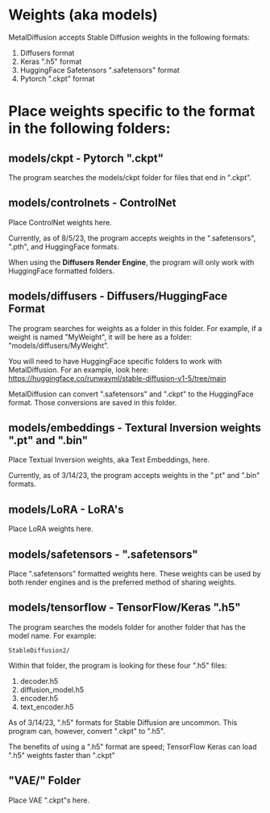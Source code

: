 # Weights (aka models)

MetalDiffusion accepts Stable Diffusion weights in the following formats:

1) Diffusers format
2) Keras ".h5" format
3) HuggingFace Safetensors ".safetensors" format
4) Pytorch ".ckpt" format

# Place weights specific to the format in the following folders:


## models/ckpt - Pytorch ".ckpt"

The program searches the models/ckpt folder for files that end in ".ckpt".

## models/controlnets - ControlNet

Place ControlNet weights here.

Currently, as of 8/5/23, the program accepts weights in the ".safetensors", ".pth", and HuggingFace formats.

When using the __Diffusers Render Engine__, the program will only work with HuggingFace formatted folders.

## models/diffusers - Diffusers/HuggingFace Format

The program searches for weights as a folder in this folder. For example, if a weight is named "MyWeight", it will be here as a folder: "models/diffusers/MyWeight".

You will need to have HuggingFace specific folders to work with MetalDiffusion. For an example, look here: https://huggingface.co/runwayml/stable-diffusion-v1-5/tree/main

MetalDiffusion can convert ".safetensors" and ".ckpt" to the HuggingFace format. Those conversions are saved in this folder.

## models/embeddings - Textural Inversion weights ".pt" and ".bin"

Place Textual Inversion weights, aka Text Embeddings, here.

Currently, as of 3/14/23, the program accepts weights in the ".pt" and ".bin" formats.

## models/LoRA - LoRA's

Place LoRA weights here.

## models/safetensors - ".safetensors"

Place ".safetensors" formatted weights here. These weights can be used by both render engines and is the preferred method of sharing weights.

## models/tensorflow - TensorFlow/Keras ".h5"

The program searches the models folder for another folder that has the model name. For example:

`StableDiffusion2/`

Within that folder, the program is looking for these four ".h5" files:

1) decoder.h5
2) diffusion_model.h5
3) encoder.h5
4) text_encoder.h5

As of 3/14/23, ".h5" formats for Stable Diffusion are uncommon. This program can, however, convert ".ckpt" to ".h5".

The benefits of using a ".h5" format are speed; TensorFlow Keras can load ".h5" weights faster than ".ckpt"

## "VAE/" Folder

Place VAE ".ckpt"s here.
